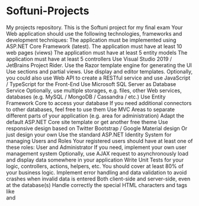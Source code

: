 # Softuni-Projects
My projects repository.
This is the Softuni project for my final exam
Your Web application should use the following technologies, frameworks and development techniques:
The application must be implemented using ASP.NET Core Framework (latest).
The application must have at least 10 web pages (views)
The application must have at least 5 entity models
The application must have at least 5 controllers
Use Visual Studio 2019 / JetBrains Project Rider.
Use the Razor template engine for generating the UI
Use sections and partial views.
Use display and editor templates.
Optionally, you could also use Web API to create a RESTful service and use JavaScript / TypeScript for the Front-End 
Use Microsoft SQL Server as Database Service
Optionally, use multiple storages, e.g. files, other Web services, databases (e.g. MySQL / MongoDB / Cassandra / etc.)
Use Entity Framework Core to access your database
If you need additional connectors to other databases, feel free to use them
Use MVC Areas to separate different parts of your application (e.g. area for administration)
Adapt the default ASP.NET Core site template or get another free theme
Use responsive design based on Twitter Bootstrap / Google Material design
Or just design your own
Use the standard ASP.NET Identity System for managing Users and Roles
Your registered users should have at least one of these roles: User and Administrator
If you need, implement your own user management system
Optionally, use AJAX request to asynchronously load and display data somewhere in your application
Write Unit Tests for your logic, controllers, actions, helpers, etc.
You should cover at least 80% of your business logic.
Implement error handling and data validation to avoid crashes when invalid data is entered
Both client-side and server-side, even at the database(s)
Handle correctly the special HTML characters and tags like <br /> and <script> (escape special characters)
Use Dependency Injection
The built-in one in ASP.NET Core is perfectly fine
Optionally, use AutoМapping
Prevent from security vulnerabilities like SQL Injection, XSS, CSRF, parameter tampering, etc.
DO NOT use the project developed during the lectures by the lecturer. Try to do something different.
Additional Requirements
Your Project MUST have a well-structured Architecture and a well-configured Control Flow. 
Follow the best practices for Object Oriented design and high-quality code for the Web application:
Use the OOP principles properly: data encapsulation, inheritance, abstraction and polymorphism
Use exception handling properly
Follow the principles of strong cohesion and loose coupling
Correctly format and structure your code, name your identifiers and make the code readable
Make the user interface (UI) good-looking and easy to use
If you provide a broken design, your Functionality Points will be sanctioned 
Support all major modern Web browsers
Optionally, make the site as responsive as possible – think about tablets and smartphones
Use Caching where appropriate
Source Control
Use a source control system by choice, e.g. GitHub, BitBucket
Submit a link to your public source code repository
You should have commits in at least 5 DIFFERENT days
You should have at least 20 commits
IMPORTANT: The Source Control Requirements are ABSOLUTELY MANDATORY. 
IMPORTANT: NOT following the Source Control Requirements will result in your DIRECT DISQUALIFICATION from the Project Defenses.
Public Project Defense
Each student will have to deliver a public defense of its work in front of a trainer. 
Students will have only 10-15 minutes for the following:
Demonstrate how the application works (very shortly)
Show the source code and explain how it works
Answer questions related to the project (and best practices in general)
Please be strict in timing! On the 15th minute you will be interrupted! It is good idea to leave the last 2-3 minutes for questions from the trainers.
Be well prepared for presenting maximum of your work for minimum time. Bring your OWN LAPTOP. Test it preliminarily with the multimedia projector. Open the project assets beforehand to save time.
Bonuses
Anything that is not described in the assignment is a bonus if it has some practical use
Examples
Use SignalR communication somewhere in your application.
Use Front-End Frameworks (like Angular, React, Blazor)
Host the application in a cloud environment, e.g. in AppHarbor or Azure
Use a file storage cloud API, e.g. Dropbox, Google Drive or other for storing the files
Use of features of HTML5 like Geolocation, Local Storage, SVG, Canvas, etc.
Assessment Criteria
Functionality – 0…30
Implementing controllers correctly (controllers should do only their work) – 0...5
Implementing views correctly (using display and editor templates) – 0…10
Unit tests (unit test for some of the controllers using mocking) – 0…10
Security (prevent SQL injection, XSS, CSRF, parameter tampering, etc.) – 0…5
Data validation (validation in the models and input models) – 0…10
Code quality (well-structured code, following the MVC pattern, following SOLID principles, etc.) – 0…10
Bonus (bonus points are given for exceptional project) – 0…20
  

